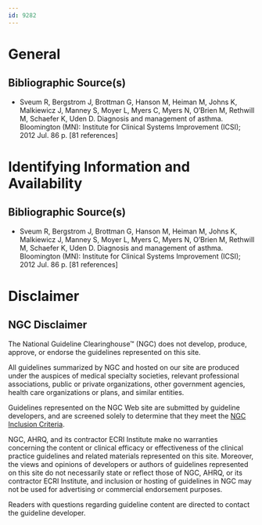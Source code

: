 ```yaml
---
id: 9282
---
```


# General

## Bibliographic Source(s)

- Sveum R, Bergstrom J, Brottman G, Hanson M, Heiman M, Johns K, Malkiewicz J, Manney S, Moyer L, Myers C, Myers N, O’Brien M, Rethwill M, Schaefer K, Uden D. Diagnosis and management of asthma. Bloomington (MN): Institute for Clinical Systems Improvement (ICSI); 2012 Jul. 86 p. [81 references]

# Identifying Information and Availability

## Bibliographic Source(s)

- Sveum R, Bergstrom J, Brottman G, Hanson M, Heiman M, Johns K, Malkiewicz J, Manney S, Moyer L, Myers C, Myers N, O’Brien M, Rethwill M, Schaefer K, Uden D. Diagnosis and management of asthma. Bloomington (MN): Institute for Clinical Systems Improvement (ICSI); 2012 Jul. 86 p. [81 references]

# Disclaimer

## NGC Disclaimer

The National Guideline Clearinghouse™ (NGC) does not develop, produce, approve, or endorse the guidelines represented on this site.

All guidelines summarized by NGC and hosted on our site are produced under the auspices of medical specialty societies, relevant professional associations, public or private organizations, other government agencies, health care organizations or plans, and similar entities.

Guidelines represented on the NGC Web site are submitted by guideline developers, and are screened solely to determine that they meet the [NGC Inclusion Criteria](/help-and-about/summaries/inclusion-criteria).

NGC, AHRQ, and its contractor ECRI Institute make no warranties concerning the content or clinical efficacy or effectiveness of the clinical practice guidelines and related materials represented on this site. Moreover, the views and opinions of developers or authors of guidelines represented on this site do not necessarily state or reflect those of NGC, AHRQ, or its contractor ECRI Institute, and inclusion or hosting of guidelines in NGC may not be used for advertising or commercial endorsement purposes.

Readers with questions regarding guideline content are directed to contact the guideline developer.

